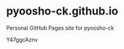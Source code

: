 # pyoosho-ck.github.io
Personal GitHub Pages site for pyoosho-ck























































Y47ggcAznv
